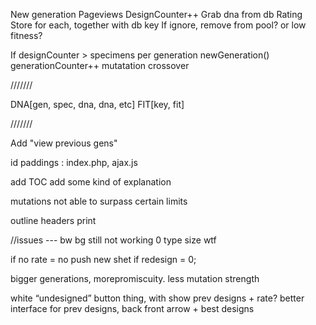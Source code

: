 New generation
	Pageviews
		DesignCounter++
		Grab dna from db
	Rating
		Store for each, together with db key
	If ignore, remove from pool? or low fitness?

If designCounter > specimens per generation
	newGeneration()
		generationCounter++
		mutatation
		crossover


///////


DNA[gen, spec, dna, dna, etc]
FIT[key, fit]


///////

Add "view previous gens"





id paddings : index.php, ajax.js





add TOC
add some kind of explanation

mutations not able to surpass certain limits

outline headers
print



//issues ---
	bw bg still not working
	0 type size wtf





if no rate = no push new shet
if redesign = 0;







bigger generations, morepromiscuity.
less mutation strength



white “undesigned” button thing, with show prev designs + rate?
better interface for prev designs, back front arrow + best designs

